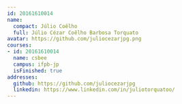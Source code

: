 ```yaml
---
id: 20161610014
name:
  compact: Júlio Coêlho
  full: Júlio Cézar Coêlho Barbosa Torquato
avatar: https://github.com/juliocezarjpg.png
courses:
- id: 20161610014
  name: csbee
  campus: ifpb-jp
  isFinished: true
addresses:
  github: https://github.com/juliocezarjpg
  linkedin: https://www.linkedin.com/in/juliotorquatoo/
---
```

